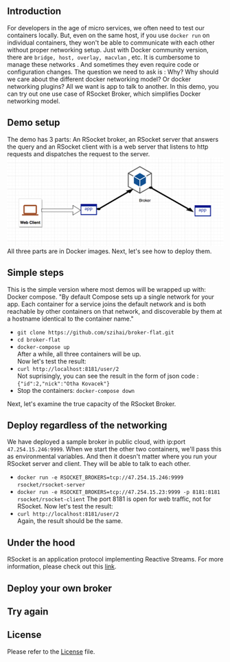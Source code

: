 

## Introduction
For developers in the age of micro services, we often need to test our containers locally. But, even on the same host, if you use `docker run` on individual containers, they won't be able to communicate with each other without proper networking setup. Just with Docker community version, there are `bridge, host, overlay, macvlan` , etc. It is cumbersome to manage these networks . And sometimes they even require code or configuration changes. The question we need to ask is : Why? Why should we care about the different docker networking model? Or docker networking plugins? All we want is app to talk to another.
In this demo, you can try out one use case of RSocket Broker, which simplifies Docker networking model.
## Demo setup
The demo has 3 parts: An RSocket broker, an RSocket server that answers the query and an RSocket client with is a web server that listens to http requests and dispatches the request to the server.
![diagram](diagram.png)
All three parts are in Docker images.
Next, let's see how to deploy them.

## Simple steps

This is the simple version where most demos will be wrapped up with: Docker compose.
"By default Compose sets up a single network for your app. Each container for a service joins the default network and is both reachable by other containers on that network, and discoverable by them at a hostname identical to the container name."

* `git clone https://github.com/szihai/broker-flat.git`
* `cd broker-flat`
* `docker-compose up`   
After a while, all three containers will be up.        
Now let's test the result:   
* `curl http://localhost:8181/user/2`   
Not suprisingly, you can see the result in the form of json code : 
`{"id":2,"nick":"Otha Kovacek"}`   
* Stop the containers: `docker-compose down`

Next, let's examine the true capacity of the RSocket Broker.
## Deploy regardless of the networking
We have deployed a sample broker in public cloud, with ip:port `47.254.15.246:9999`. When we start the other two containers, we'll pass this as environmental variables. And then it doesn't matter where you run your RSocket server and client. They will be able to talk to each other.

* `docker run -e RSOCKET_BROKERS=tcp://47.254.15.246:9999 rsocket/rsocket-server`
* `docker run -e RSOCKET_BROKERS=tcp://47.254.15.23:9999 -p 8181:8181 rsocket/rsocket-client`
The port 8181 is open for web traffic, not for RSocket.
Now let's test the result:  
* `curl http://localhost:8181/user/2`   
Again, the result should be the same.

## Under the hood
RSocket is an application protocol implementing Reactive Streams. For more information, please check out this [link](rsocket.io/).
## Deploy your own broker

## Try again



## License
Please refer to the [License](LICENSE) file.
